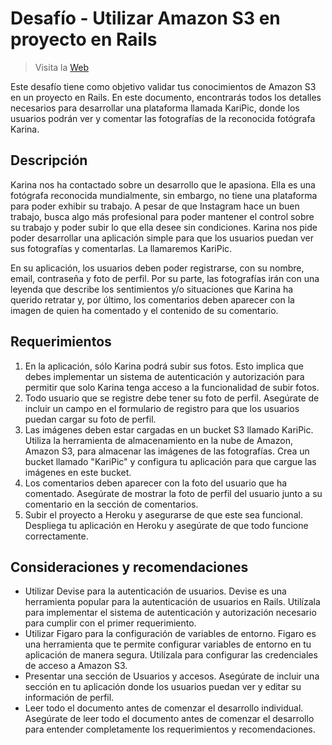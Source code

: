 # Desafío - Utilizar Amazon S3 en proyecto en Rails

> Visita la [Web](https://karipic-4ufk.onrender.com/)

Este desafío tiene como objetivo validar tus conocimientos de Amazon S3 en un proyecto en Rails. En este documento, encontrarás todos los detalles necesarios para desarrollar una plataforma llamada KariPic, donde los usuarios podrán ver y comentar las fotografías de la reconocida fotógrafa Karina.

## Descripción

Karina nos ha contactado sobre un desarrollo que le apasiona. Ella es una fotógrafa reconocida mundialmente, sin embargo, no tiene una plataforma para poder exhibir su trabajo. A pesar de que Instagram hace un buen trabajo, busca algo más profesional para poder mantener el control sobre su trabajo y poder subir lo que ella desee sin condiciones. Karina nos pide poder desarrollar una aplicación simple para que los usuarios puedan ver sus fotografías y comentarlas. La llamaremos KariPic.

En su aplicación, los usuarios deben poder registrarse, con su nombre, email, contraseña y foto de perfil. Por su parte, las fotografías irán con una leyenda que describe los sentimientos y/o situaciones que Karina ha querido retratar y, por último, los comentarios deben aparecer con la imagen de quien ha comentado y el contenido de su comentario.

## Requerimientos

1. En la aplicación, sólo Karina podrá subir sus fotos. Esto implica que debes implementar un sistema de autenticación y autorización para permitir que solo Karina tenga acceso a la funcionalidad de subir fotos.
2. Todo usuario que se registre debe tener su foto de perfil. Asegúrate de incluir un campo en el formulario de registro para que los usuarios puedan cargar su foto de perfil.
3. Las imágenes deben estar cargadas en un bucket S3 llamado KariPic. Utiliza la herramienta de almacenamiento en la nube de Amazon, Amazon S3, para almacenar las imágenes de las fotografías. Crea un bucket llamado "KariPic" y configura tu aplicación para que cargue las imágenes en este bucket.
4. Los comentarios deben aparecer con la foto del usuario que ha comentado. Asegúrate de mostrar la foto de perfil del usuario junto a su comentario en la sección de comentarios.
5. Subir el proyecto a Heroku y asegurarse de que este sea funcional. Despliega tu aplicación en Heroku y asegúrate de que todo funcione correctamente.

## Consideraciones y recomendaciones

- Utilizar Devise para la autenticación de usuarios. Devise es una herramienta popular para la autenticación de usuarios en Rails. Utilízala para implementar el sistema de autenticación y autorización necesario para cumplir con el primer requerimiento.
- Utilizar Figaro para la configuración de variables de entorno. Figaro es una herramienta que te permite configurar variables de entorno en tu aplicación de manera segura. Utilízala para configurar las credenciales de acceso a Amazon S3.
- Presentar una sección de Usuarios y accesos. Asegúrate de incluir una sección en tu aplicación donde los usuarios puedan ver y editar su información de perfil.
- Leer todo el documento antes de comenzar el desarrollo individual. Asegúrate de leer todo el documento antes de comenzar el desarrollo para entender completamente los requerimientos y recomendaciones.
